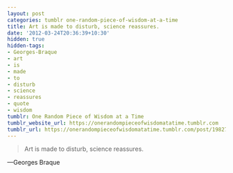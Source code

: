 ```yaml
---
layout: post
categories: tumblr one-random-piece-of-wisdom-at-a-time
title: Art is made to disturb, science reassures.
date: '2012-03-24T20:36:39+10:30'
hidden: true
hidden-tags:
- Georges-Braque
- art
- is
- made
- to
- disturb
- science
- reassures
- quote
- wisdom
tumblr: One Random Piece of Wisdom at a Time
tumblr_website_url: https://onerandompieceofwisdomatatime.tumblr.com
tumblr_url: https://onerandompieceofwisdomatatime.tumblr.com/post/19827785290/art-is-made-to-disturb-science-reassures
---
```

> Art is made to disturb, science reassures.

—Georges Braque
